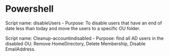 # Powershell

Script name: disableUsers - Purpose: To disable users that have an end of date less than today and move the users to a specific OU folder.

Script name: Cleanup-accountindisabled - Purpose: find all AD users in the disabled OU. Remove HomeDirectory, Delete Membership, Disable EmailAddress.
